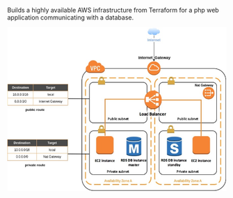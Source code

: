 Builds a highly available AWS infrastructure from Terraform for a php web application communicating with a database.

![schema!](images/infrastructure-schema.jpg)
